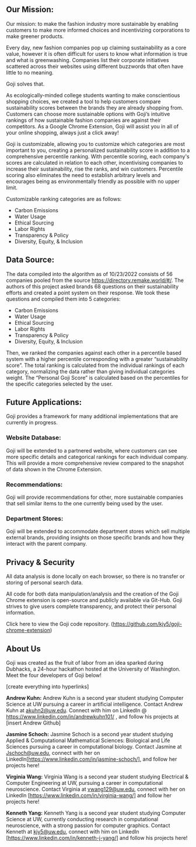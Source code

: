 ## Our Mission:
Our mission: to make the fashion industry more sustainable by enabling customers to make more informed choices and incentivizing corporations to make greener products.

Every day, new fashion companies pop up claiming sustainability as a core value, however it is often difficult for users to know what information is true and what is greenwashing. Companies list their corporate initiatives scattered across their websites using different buzzwords that often have little to no meaning.

Goji solves that. 

As ecologically-minded college students wanting to make conscientious shopping choices, we created a tool to help customers compare sustainability scores between the brands they are already shopping from. Customers can choose more sustainable options  with Goji’s intuitive rankings of how sustainable fashion companies are against their competitors. As a Google Chrome Extension, Goji will assist you in all of your online shopping, always just a click away!

Goji is customizable, allowing you to customize which categories are most important to you, creating a personalized sustainability score in addition to a comprehensive percentile ranking. With percentile scoring, each company's scores are calculated in relation to each other, incentivising companies to increase their sustainability, rise the ranks, and win customers. Percentile scoring also eliminates the need to establish arbitrary levels and encourages being as environmentally friendly as possible with no upper limit.

Customizable ranking categories are as follows: 
- Carbon Emissions 
- Water Usage 
- Ethical Sourcing 
- Labor Rights 
- Transparency & Policy 
- Diversity, Equity, & Inclusion

## Data Source:
The data compiled into the algorithm as of 10/23/2022 consists of 56 companies pooled from the source https://directory.remake.world/#/. The authors of this project asked brands 68 questions on their sustainability efforts and created a point system on their response. We took these questions and compiled them into 5 categories: 

- Carbon Emissions 
- Water Usage 
- Ethical Sourcing 
- Labor Rights 
- Transparency & Policy 
- Diversity, Equity, & Inclusion

Then, we ranked the companies against each other in a percentile based system with a higher percentile corresponding with a greater “sustainability score”. The total ranking is calculated from the individual rankings of each category, normalizing the data rather than giving individual categories weight. The “Personal Goji Score” is calculated based on the percentiles for the specific categories selected by the user.

## Future Applications:
Goji provides a framework for many additional implementations that are currently in progress.

### Website Database:
Goji will be extended to a partnered website, where customers can see more specific details and categorical rankings for each individual company. This will provide a more comprehensive review compared to the snapshot of data shown in the Chrome Extension.

### Recommendations:
Goji will provide recommendations for other, more sustainable companies that sell similar items to the one currently being used by the user.

### Department Stores:
Goji will be extended to accommodate department stores which sell multiple external brands, providing insights on those specific brands and how they interact with the parent company.

## Privacy & Security
All data analysis is done locally on each browser, so there is no transfer or storing of personal search data. 

All code for both data manipulation/analysis and the creation of the Goji Chrome extension is open-source and publicly available via Git-Hub. Goji strives to give users complete transparency, and protect their personal information.

Click here to view the Goji code repository. (https://github.com/kjy5/goji-chrome-extension)

## About Us
Goji was created as the fruit of labor from an idea sparked during Dubhacks, a 24-hour hackathon hosted at the University of Washington. Meet the four developers of Goji below!

[create everything into hyperlinks]

**Andrew Kuhn:**
Andrew Kuhn is a second year student studying Computer Science at UW pursuing a career in artificial intelligence. Contact Andrew Kuhn at akuhn2@uw.edu. Connect with him on LinkedIn @ https://www.linkedin.com/in/andrewkuhn101/ , and follow his projects at  [insert Andrew Github]

**Jasmine Schoch:**
Jasmine Schoch is a second year student studying Applied & Computational Mathematical Sciences: Biological and Life Sciences pursuing a career in computational biology. Contact Jasmine at Jschoch@uw.edu, connect with her on LinkedIn[https://www.linkedin.com/in/jasmine-schoch/], and follow her projects here!

**Virginia Wang:**
Virginia Wang is a second year student studying Electrical & Computer Engineering at UW, pursuing a career in computational neuroscience. Contact Virginia at vwang129@uw.edu, connect with her on LinkedIn [https://www.linkedin.com/in/virginia-wang/] and follow her projects here! 

**Kenneth Yang:**
Kenneth Yang is a second year student studying Computer Science at UW, currently conducting research in computational neuroscience, with a strong passion for computer graphics. Contact Kenneth at kjy5@uw.edu, connect with him on LinkedIn [https://www.linkedin.com/in/kenneth-j-yang/] and follow his projects here! 

